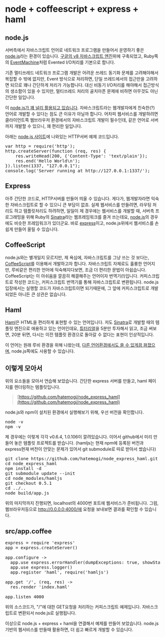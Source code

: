 # node + coffeescript + express + haml

## node.js

서버측에서 자바스크립트 언어로 네트워크 프로그램을 만들어서 운영하기 좋은 [node.js](http://nodejs.org/)라는 환경이 있습니다. [구글의 v8 자바스크립트 엔진](http://code.google.com/p/v8/)위에 구축되었고, Ruby쪽의 [EventMachine](http://rubyeventmachine.com/)처럼 Evented I/O처리를 기본으로 합니다. 

기존 멀티쓰레드 네트워크 프로그램 개발은 어려운 쓰레드 동기화 문제를 고려해야해서 복잡할 수 밖에 없지만, Event 방식으로 처리하면, 단일 쓰레드에서의 접근만을 고려하면 되므로 꽤나 간단하게 처리가 가능합니다. 대신 비동기 I/O처리를 해야해서 접근방식의 생소함이 있을 수 있지만, 멀티쓰레드 처리의 골치아픈 문제에 비하면 아무것도 아닌 간단한 일입니다. 

이 [node.js가 꽤 널리 활용되고 있습니다](http://nodejs.org/). 자바스크립트라는 웹개발자에게 친숙한(?) 언어로 개발할 수 있다는 점도 큰 이유가 아닐까 합니다. 어차피 웹서비스를 개발하려면 클라이언트쪽 웹브라우저 환경에서의 자바스크립트 개발이 필수인데, 같은 언어로 서버까지 개발할 수 있으니, 꽤 편리한 일입니다.

아래는 [node.js 사이트](http://nodejs.org/)에 나와있는 HTTP서버 예제 코드입니다. 

<pre class="prettyprint">var http = require('http');
http.createServer(function (req, res) {
    res.writeHead(200, {'Content-Type': 'text/plain'});
    res.end('Hello World\n');
}).listen(1337, "127.0.0.1");
console.log('Server running at http://127.0.0.1:1337/');
</pre>

## Express

아주 간단한 코드로, HTTP서버를 만들어 띄울 수 있습니다. 게다가, 웹개발자라면 익숙한 자바스크립트로 할 수 있으니 큰 부담이 없죠. 
실제 웹서비스를 만들려면, 라우팅 처리도 하고 템플릿처리도 하려하면, 일일이 
제 경우에는 웹서비스를 개발할 때, 서버측 프로그래밍을 위해 Ruby의 [Sinatra](http://www.sinatrarb.com/)라는 웹프레임워크를 즐겨 쓰는데요, [node.js](http://nodejs.org/)의 경우에도 비슷한 프레임워크가 있더군요. 바로 [express](http://expressjs.com/)이고, node.js위에서 웹서비스를 손쉽게 만들어 올릴 수 있습니다. 

## CoffeeScript

node.js와는 별개일지 모르지만, 제 욕심에, 자바스크립트를 그냥 쓰는 것 보다는, [CoffeeScript](http://jashkenas.github.com/coffee-script/)를 이용해서 개발하고자 합니다. 자바스크립트 자체로도 훌륭한 언어지만, 루비같은 편리한 언어에 익숙해지다보면, 조금 더 편리한 문법이 아쉽습니다. CoffeeScript는 이 아쉬움을 깔끔히 해결해주는 언어이자 번역기(!)입니다. 커피스크립트로 작성한 코드는, 커피스크립트 번역기를 통해 자바스크립트로 변환됩니다. node.js입장에서는 실행할 코드가 자바스크립트이면 되기때문에, 그 앞에 커피스크립트로 개발되었든 아니든 큰 상관은 없습니다.

## Haml

[Haml](http://haml-lang.com/)은 HTML을 편리하게 표현할 수 있는 언어입니다. 저도 [Sinatra](http://www.sinatrarb.com/)로 개발할 때의 템플릿 엔진으로 애용하고 있는 언어인데요, [튜터리얼](http://haml-lang.com/tutorial.html)을 5분만 투자해서 읽고, 조금 써보면, 20분 뒤면, 다시는 이전 템플릿 환경으로 돌아갈 수 없다는 표현이 인상적입니다.

이 언어는 원래 루비 환경을 위해 나왔는데, [다른 언어환경에서도 쓸 수 있게끔 펴졌으며](http://en.wikipedia.org/wiki/Haml#Implementations), node.js쪽에도 사용할 수 있습니다.

## 이렇게 모아서

위의 요소들을 모아서 연습해 보았습니다. 간단한 express 서버를 만들고, haml 페이지를 렌더링하는 템플릿입니다. 

> [https://github.com/hatemogi/node_express_haml](https://github.com/hatemogi/node_express_haml)

node.js와 npm이 설치된 환경에서 실행해보기 위해, 우선 버전을 확인합니다.

<pre>node -v 
npm -v 
</pre>

제 경우에는 이렇게 각각 v0.6.4, 1.0.106이 깔려있습니다. 
이어서 github에서 미리 만들어 놓은 템플릿 프로젝트를 받습니다. (hamljs는 현재 npm에 등록된 버전과 express현재 버전이 안맞는 문제가 있어서 git submodule로 따로 받아서 썼습니다)

<pre>git clone https://github.com/hatemogi/node_express_haml.git
cd node_express_haml
npm install -d
git submodule update --init
cd node_modules/hamljs
git checkout 0.5.1
cd ../..
node build/app.js
</pre>

위의 마지막까지 진행되면, localhost의 4000번 포트에 웹서비스가 준비됩니다.
그럼, 웹브라우저등으로 http://0.0.0.0:4000/에 요청을 보내보면 결과를 확인할 수 있습니다. 

## src/app.coffee
<pre class="prettyprint">express = require 'express'
app = express.createServer()

app.configure ->
  app.use express.errorHandler(dumpExceptions: true, showStack: true)
  app.use express.logger()
  app.register 'haml', require('hamljs')

app.get '/', (req, res) ->
  res.render 'index.haml'

app.listen 4000</pre>

위의 소스코드가, "/"에 대한 GET요청을 처리하는 커피스크립트 예제입니다. 자바스크립트로 변환되서 node.js로 실행됩니다. 

이상으로 node.js + express + haml을 연결해서 예제를 만들어 보았습니다. node.js 기반의 웹서비스를 만들때 활용하면, 더 쉽고 빠르게 개발할 수 있습니다.


